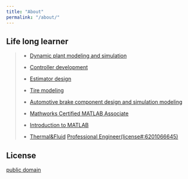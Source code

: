 ```yaml
---
title: "About"
permalink: "/about/"
---
```

## Life long learner

>- [Dynamic plant modeling and simulation](http://proceedings.asmedigitalcollection.asme.org/proceeding.aspx?articleid=1602706)
>
>- [Controller development](https://ieeexplore.ieee.org/document/4357200/?reload=true)
>
>- [Estimator design](https://drive.google.com/file/d/0B1duByb9ynfMYXJ5MVZaaFFlSUk/view)
>
>- [Tire modeling](https://drive.google.com/file/d/0B1duByb9ynfMby1BT2s4dHJnYUE/view)
>
>- [Automotive brake component design and simulation modeling](https://drive.google.com/file/d/0B-YBNZLEh-eSTGlkT2ZUb0d0bFE/view)
>
>- [Mathworks Certified MATLAB Associate](https://drive.google.com/open?id=0B-YBNZLEh-eSeEJhdWVpamRvejNvSjZQVXR6eEMtalM0Z1p3)
>
>- [Introduction to MATLAB](https://www.coursera.org/account/accomplishments/certificate/E8S5C4QJPH8V)
>
>- [Thermal&Fluid](https://ncees.org/wp-content/uploads/PE-Mech_Thermal-Apr-2017.pdf) [Professional Engineer(license#:6201066645)](https://account.ncees.org/rn/1659426-1032221-e6515b2)

## License

[public domain](http://unlicense.org/)

